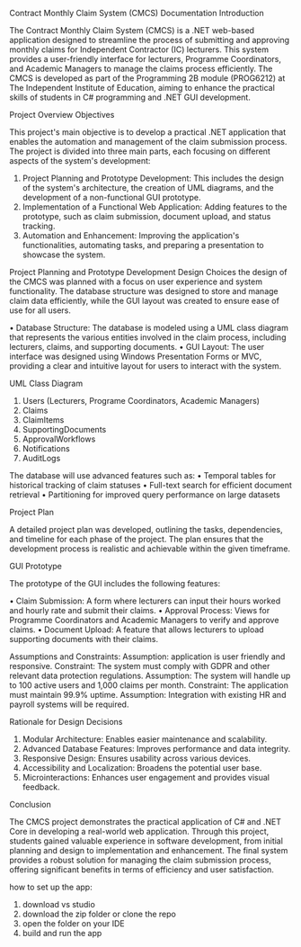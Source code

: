  Contract Monthly Claim System (CMCS) Documentation
 Introduction
 
The Contract Monthly Claim System (CMCS) is a .NET web-based application designed to streamline the process of submitting and approving monthly claims for Independent Contractor (IC) lecturers. This system provides a user-friendly interface for lecturers, Programme Coordinators, and Academic Managers to manage the claims process efficiently. The CMCS is developed as part of the Programming 2B module (PROG6212) at The Independent Institute of Education, aiming to enhance the practical skills of students in C# programming and .NET GUI development.
 
Project Overview
Objectives
 
This project's main objective is to develop a practical .NET application that enables the automation and management of the claim submission process. The project is divided into three main parts, each focusing on different aspects of the system's development:
 
1. Project Planning and Prototype Development: This includes the design of the system's architecture, the creation of UML diagrams, and the development of a non-functional GUI prototype.
2. Implementation of a Functional Web Application: Adding features to the prototype, such as claim submission, document upload, and status tracking.
3. Automation and Enhancement: Improving the application's functionalities, automating tasks, and preparing a presentation to showcase the system.
 
 Project Planning and Prototype Development
 Design Choices
 the design of the CMCS was planned with a focus on user experience and system functionality. The database structure was designed to store and manage claim data efficiently, while the GUI layout was created to ensure ease of use for all users.
 
•	Database Structure: The database is modeled using a UML class diagram that represents the various entities involved in the claim process, including lecturers, claims, and supporting documents.
•	GUI Layout: The user interface was designed using Windows Presentation Forms or MVC, providing a clear and intuitive layout for users to interact with the system.
 
 UML Class Diagram

1. Users (Lecturers, Programe Coordinators, Academic Managers)
2. Claims
3. ClaimItems
4. SupportingDocuments
5. ApprovalWorkflows
6. Notifications
7. AuditLogs
 
The database will use advanced features such as:
•	Temporal tables for historical tracking of claim statuses
•	 Full-text search for efficient document retrieval
•	 Partitioning for improved query performance on large datasets
 
 Project Plan
 
A detailed project plan was developed, outlining the tasks, dependencies, and timeline for each phase of the project. The plan ensures that the development process is realistic and achievable within the given timeframe.
 
 GUI Prototype
 
The prototype of the GUI includes the following features:
 
•	Claim Submission: A form where lecturers can input their hours worked and hourly rate and submit their claims.
•	Approval Process: Views for Programme Coordinators and Academic Managers to verify and approve claims.
•	Document Upload: A feature that allows lecturers to upload supporting documents with their claims.
 
 Assumptions and Constraints:
Assumption: application is user friendly and responsive.
Constraint: The system must comply with GDPR and other relevant data protection regulations.
Assumption: The system will handle up to 100 active users and 1,000 claims per month.
Constraint: The application must maintain 99.9% uptime.
Assumption: Integration with existing HR and payroll systems will be required.

Rationale for Design Decisions
1. Modular Architecture: Enables easier maintenance and scalability.
2. Advanced Database Features: Improves performance and data integrity.
3. Responsive Design: Ensures usability across various devices.
4. Accessibility and Localization: Broadens the potential user base.
5. Microinteractions: Enhances user engagement and provides visual feedback.

 Conclusion
 
The CMCS project demonstrates the practical application of C# and .NET Core in developing a real-world web application. Through this project, students gained valuable experience in software development, from initial planning and design to implementation and enhancement. The final system provides a robust solution for managing the claim submission process, offering significant benefits in terms of efficiency and user satisfaction.

how to set up the app:
1. download vs studio
2. download the zip folder or clone the repo
3. open the folder on your IDE
4. build and run the app
